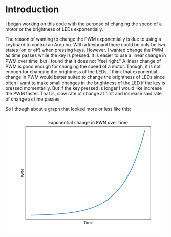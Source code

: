 # Introduction

I began working on this code with the purpose of changing the speed of a motor or the 
brightness of LEDs exponentially.

The reason of wanting to change the PWM exponentially is due to using a keyboard to 
control an Arduino. With a keyboard there could be only be two states (on or off) when
pressing keys. However, I wanted change the PWM as time passes while the key is pressed. It 
is easier to use a linear change in PWM over time, but I found that it does not "feel right." 
A linear change of PWM is good enough for changing the speed of a motor. Though, it is not 
enough for changing the brightness of the LEDs. I think that exponential change in PWM would 
better suited to change the brightness of LEDs since often I want to make small changes in 
the brightness of the LED if the key is pressed momentarily. But if the key pressed is
longer I would like increase the PWM faster. That is, slow rate of change at first and 
increase said rate of change as time passes.

So I though about a graph that looked more or less like this:
![Exponential change over time](./Images/exponential_change.png)